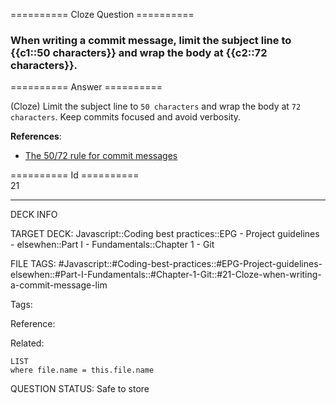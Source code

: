 ========== Cloze Question ==========

###  When writing a commit message, limit the subject line to {{c1::50 characters}} and wrap the body at {{c2::72 characters}}.  

========== Answer ==========  

(Cloze) Limit the subject line to `50 characters` and wrap the body at `72 characters`. Keep commits focused and avoid verbosity.

**References**:

-   [The 50/72 rule for commit messages](https://medium.com/@preslavrachev/what-s-with-the-50-72-rule-8a906f61f09c)

========== Id ==========  
21

---

DECK INFO

TARGET DECK: Javascript::Coding best practices::EPG - Project guidelines - elsewhen::Part I - Fundamentals::Chapter 1 - Git

FILE TAGS: #Javascript::#Coding-best-practices::#EPG-Project-guidelines-elsewhen::#Part-I-Fundamentals::#Chapter-1-Git::#21-Cloze-when-writing-a-commit-message-lim

Tags:

Reference:

Related:

```dataview
LIST
where file.name = this.file.name
```

QUESTION STATUS: Safe to store
